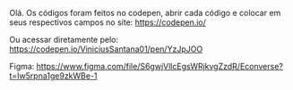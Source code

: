 Olá.
Os códigos foram feitos no codepen, abrir cada código e colocar em seus respectivos campos no site: https://codepen.io/

Ou acessar diretamente pelo: https://codepen.io/ViniciusSantana01/pen/YzJpJOO

Figma: https://www.figma.com/file/S6gwjVllcEgsWRjkvgZzdR/Econverse?t=Iw5rpna1ge9zkWBe-1
